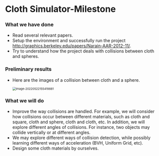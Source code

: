 # Cloth Simulator-Milestone

### What we have done

- Read several relevant papers.
- Setup the environment and successfully run the project http://graphics.berkeley.edu/papers/Narain-AAR-2012-11/.
- Try to understand how the project deals with collisions between cloth and spheres.

### Preliminary results

- Here are the images of a collision between cloth and a sphere.

  <img src="C:\Users\Tommy\AppData\Roaming\Typora\typora-user-images\image-20220522155419881.png" alt="image-20220522155419881" style="zoom:67%;" />

  

### What we will do

- Improve the way collisions are handled. For example, we will consider how collisions occur between different materials, such as cloth and square, cloth and sphere, cloth and cloth, etc. In addition, we will explore different angles of collisions. For instance, two objects may collide vertically or at different angles.
- We may explore different ways of collision detection, while possibly learning different ways of acceleration (BVH, Uniform Grid, etc).
- Design some cloth materials by ourselves.